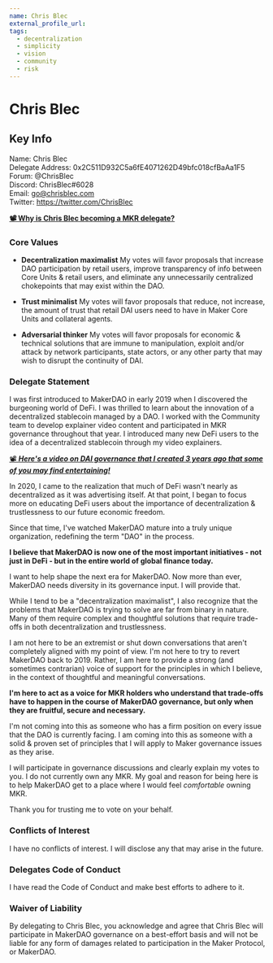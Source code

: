```yaml
---
name: Chris Blec
external_profile_url:
tags:
  - decentralization
  - simplicity
  - vision
  - community
  - risk
---
```


# Chris Blec

## Key Info

Name: Chris Blec  
Delegate Address: 0x2C511D932C5a6fE4071262D49bfc018cfBaAa1F5  
Forum: @ChrisBlec  
Discord: ChrisBlec#6028  
Email: go@chrisblec.com  
Twitter: https://twitter.com/ChrisBlec  

[**:film_projector: Why is Chris Blec becoming a MKR delegate?**](https://vimeo.com/716051719/3c7aa24f14)﻿

### Core Values

* **Decentralization maximalist**
My votes will favor proposals that increase DAO participation by retail users, improve transparency of info between Core Units & retail users, and eliminate any unnecessarily centralized chokepoints that may exist within the DAO.

* **Trust minimalist**
My votes will favor proposals that reduce, not increase, the amount of trust that retail DAI users need to have in Maker Core Units and collateral agents.

* **Adversarial thinker**
My votes will favor proposals for economic & technical solutions that are immune to manipulation, exploit and/or attack by network participants, state actors, or any other party that may wish to disrupt the continuity of DAI.

### Delegate Statement

I was first introduced to MakerDAO in early 2019 when I discovered the burgeoning world of DeFi. I was thrilled to learn about the innovation of a decentralized stablecoin managed by a DAO. I worked with the Community team to develop explainer video content and participated in MKR governance throughout that year. I introduced many new DeFi users to the idea of a decentralized stablecoin through my video explainers.

[ :film_projector: ***Here's a video on DAI governance that I created 3 years ago that some of you may find entertaining!***](https://vimeo.com/716043636/8bb139f044)

In 2020, I came to the realization that much of DeFi wasn't nearly as decentralized as it was advertising itself. At that point, I began to focus more on educating DeFi users about the importance of decentralization & trustlessness to our future economic freedom.

Since that time, I've watched MakerDAO mature into a truly unique organization, redefining the term "DAO" in the process.

**I believe that MakerDAO is now one of the most important initiatives - not just in DeFi - but in the entire world of global finance today.**

I want to help shape the next era for MakerDAO. Now more than ever, MakerDAO needs diversity in its governance input. I will provide that.

While I tend to be a "decentralization maximalist", I also recognize that the problems that MakerDAO is trying to solve are far from binary in nature. Many of them require complex and thoughtful solutions that require trade-offs in both decentralization and trustlessness.

I am not here to be an extremist or shut down conversations that aren't completely aligned with my point of view. I'm not here to try to revert MakerDAO back to 2019. Rather, I am here to provide a strong (and sometimes contrarian) voice of support for the principles in which I believe, in the context of thoughtful and meaningful conversations.

**I'm here to act as a voice for MKR holders who understand that trade-offs have to happen in the course of MakerDAO governance, but only when they are fruitful, secure and necessary.**

I'm not coming into this as someone who has a firm position on every issue that the DAO is currently facing. I am coming into this as someone with a solid & proven set of principles that I will apply to Maker governance issues as they arise.

I will participate in governance discussions and clearly explain my votes to you. I do not currently own any MKR. My goal and reason for being here is to help MakerDAO get to a place where I would feel *comfortable* owning MKR.

Thank you for trusting me to vote on your behalf.

### Conflicts of Interest

I have no conflicts of interest. I will disclose any that may arise in the future.

### Delegates Code of Conduct

I have read the Code of Conduct and make best efforts to adhere to it.

### Waiver of Liability

By delegating to Chris Blec, you acknowledge and agree that Chris Blec will participate in MakerDAO governance on a best-effort basis and will not be liable for any form of damages related to participation in the Maker Protocol, or MakerDAO.